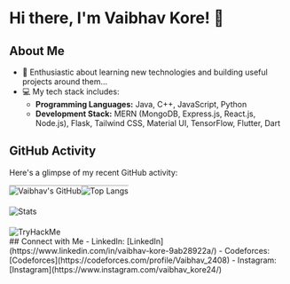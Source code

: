 # Hi there, I'm Vaibhav Kore! 👋

## About Me
- 🌱 Enthusiastic about learning new technologies and building useful projects around them...
- 💻 My tech stack includes:
  - **Programming Languages:** Java, C++, JavaScript, Python
  - **Development Stack:** MERN (MongoDB, Express.js, React.js, Node.js), Flask, Tailwind CSS, Material UI, TensorFlow, Flutter, Dart

## GitHub Activity
Here's a glimpse of my recent GitHub activity:
<div style="display: flex; flex-direction: row; align-items: flex-start">
    <div style="border-top: 2px solid #ccc;">
        <img src="https://github-readme-stats.vercel.app/api?username=Vaibhav240804&show_icons=true&theme=light" alt="Vaibhav's GitHub" />
    </div>
    <div style="border-top: 2px solid #ccc;">
        <img src="https://github-readme-stats.vercel.app/api/top-langs/?username=Vaibhav240804&layout=compact&theme=light" alt="Top Langs" />
    </div>
</div>
<div style="margin-top: 20px;">
    <img src="https://github-readme-streak-stats.herokuapp.com/?user=Vaibhav240804&" alt="Stats" />
</div>
<div style="margin-top: 20px;">
  <img src="https://tryhackme-badges.s3.amazonaws.com/vaibhav.kore.png" alt="TryHackMe">
</div>
## Connect with Me
- LinkedIn: [LinkedIn](https://www.linkedin.com/in/vaibhav-kore-9ab28922a/)
- Codeforces: [Codeforces](https://codeforces.com/profile/Vaibhav_2408)
- Instagram: [Instagram](https://www.instagram.com/vaibhav_kore24/)
